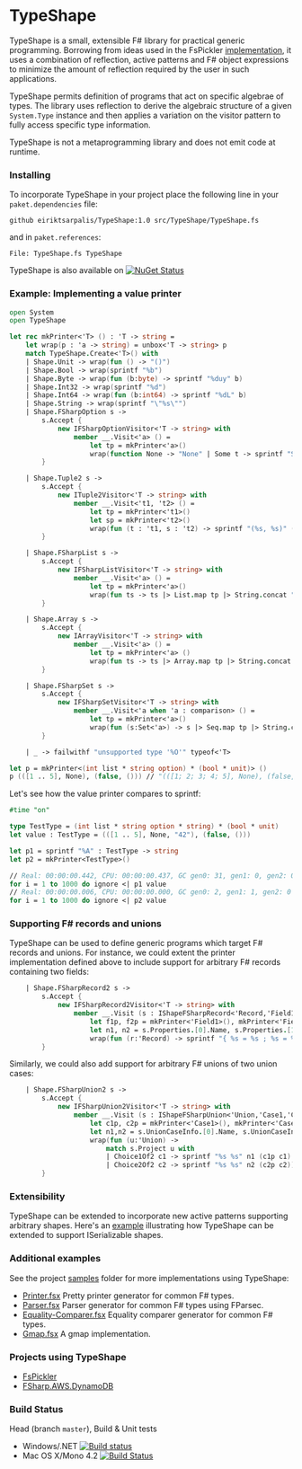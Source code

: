 # TypeShape

TypeShape is a small, extensible F# library for practical generic programming.
Borrowing from ideas used in the FsPickler [implementation](http://mbraceproject.github.io/FsPickler/overview.html#Pickler-Generation),
it uses a combination of reflection, active patterns and F# object expressions to minimize the
amount of reflection required by the user in such applications.

TypeShape permits definition of programs that act on specific algebrae of types.
The library uses reflection to derive the algebraic structure of a given
`System.Type` instance and then applies a variation on the visitor pattern
to fully access specific type information.

TypeShape is not a metaprogramming library and does not emit code at runtime.

### Installing

To incorporate TypeShape in your project place the following line in your
`paket.dependencies` file:
```
github eiriktsarpalis/TypeShape:1.0 src/TypeShape/TypeShape.fs
```
and in `paket.references`:
```
File: TypeShape.fs TypeShape
```
TypeShape is also available on [![NuGet Status](http://img.shields.io/nuget/v/TypeShape.svg?style=flat)](https://www.nuget.org/packages/TypeShape/)

### Example: Implementing a value printer

```fsharp
open System
open TypeShape

let rec mkPrinter<'T> () : 'T -> string =
    let wrap(p : 'a -> string) = unbox<'T -> string> p
    match TypeShape.Create<'T>() with
    | Shape.Unit -> wrap(fun () -> "()")
    | Shape.Bool -> wrap(sprintf "%b")
    | Shape.Byte -> wrap(fun (b:byte) -> sprintf "%duy" b)
    | Shape.Int32 -> wrap(sprintf "%d")
    | Shape.Int64 -> wrap(fun (b:int64) -> sprintf "%dL" b)
    | Shape.String -> wrap(sprintf "\"%s\"")
    | Shape.FSharpOption s ->
        s.Accept {
            new IFSharpOptionVisitor<'T -> string> with
                member __.Visit<'a> () =
                    let tp = mkPrinter<'a>()
                    wrap(function None -> "None" | Some t -> sprintf "Some (%s)" (tp t))
        }

    | Shape.Tuple2 s ->
        s.Accept {
            new ITuple2Visitor<'T -> string> with
                member __.Visit<'t1, 't2> () =
                    let tp = mkPrinter<'t1>()
                    let sp = mkPrinter<'t2>()
                    wrap(fun (t : 't1, s : 't2) -> sprintf "(%s, %s)" (tp t) (sp s))
        }

    | Shape.FSharpList s ->
        s.Accept {
            new IFSharpListVisitor<'T -> string> with
                member __.Visit<'a> () =
                    let tp = mkPrinter<'a>()
                    wrap(fun ts -> ts |> List.map tp |> String.concat "; " |> sprintf "[%s]")
        }

    | Shape.Array s ->
        s.Accept {
            new IArrayVisitor<'T -> string> with
                member __.Visit<'a> () =
                    let tp = mkPrinter<'a> ()
                    wrap(fun ts -> ts |> Array.map tp |> String.concat "; " |> sprintf "[|%s|]")
        }

    | Shape.FSharpSet s ->
        s.Accept {
            new IFSharpSetVisitor<'T -> string> with
                member __.Visit<'a when 'a : comparison> () =
                    let tp = mkPrinter<'a>()
                    wrap(fun (s:Set<'a>) -> s |> Seq.map tp |> String.concat "; " |> sprintf "set [%s]")
        }

    | _ -> failwithf "unsupported type '%O'" typeof<'T>

let p = mkPrinter<(int list * string option) * (bool * unit)> ()
p (([1 .. 5], None), (false, ())) // "(([1; 2; 3; 4; 5], None), (false, ()))"
```
Let's see how the value printer compares to sprintf:
```fsharp
#time "on"

type TestType = (int list * string option * string) * (bool * unit)
let value : TestType = (([1 .. 5], None, "42"), (false, ()))

let p1 = sprintf "%A" : TestType -> string
let p2 = mkPrinter<TestType>()

// Real: 00:00:00.442, CPU: 00:00:00.437, GC gen0: 31, gen1: 0, gen2: 0
for i = 1 to 1000 do ignore <| p1 value
// Real: 00:00:00.006, CPU: 00:00:00.000, GC gen0: 2, gen1: 1, gen2: 0
for i = 1 to 1000 do ignore <| p2 value
```

### Supporting F# records and unions

TypeShape can be used to define generic programs which target F# records and unions.
For instance, we could extent the printer implementation defined above to include
support for arbitrary F# records containing two fields:
```fsharp
    | Shape.FSharpRecord2 s ->
        s.Accept {
            new IFSharpRecord2Visitor<'T -> string> with
                member __.Visit (s : IShapeFSharpRecord<'Record,'Field1,'Field2>) =
                    let f1p, f2p = mkPrinter<'Field1>(), mkPrinter<'Field2>()
                    let n1, n2 = s.Properties.[0].Name, s.Properties.[1].Name
                    wrap(fun (r:'Record) -> sprintf "{ %s = %s ; %s = %s }" n1 (s.Project1 r |> f1p) n2 (s.Project2 r |> f2p))
        }
```
Similarly, we could also add support for arbitrary F# unions of two union cases:
```fsharp
    | Shape.FSharpUnion2 s ->
        s.Accept {
            new IFSharpUnion2Visitor<'T -> string> with
                member __.Visit (s : IShapeFSharpUnion<'Union,'Case1,'Case2>) =
                    let c1p, c2p = mkPrinter<'Case1>(), mkPrinter<'Case2>()
                    let n1,n2 = s.UnionCaseInfo.[0].Name, s.UnionCaseInfo.[1].Name
                    wrap(fun (u:'Union) ->
                        match s.Project u with
                        | Choice1Of2 c1 -> sprintf "%s %s" n1 (c1p c1)
                        | Choice2Of2 c2 -> sprintf "%s %s" n2 (c2p c2))
        }
```

### Extensibility

TypeShape can be extended to incorporate new active patterns supporting arbitrary shapes.
Here's an [example](https://github.com/eiriktsarpalis/TypeShape/blob/5dabaf0577d8387c5213a496099598bbd89650b8/src/TypeShape/ISerializableExtensions.fs) 
illustrating how TypeShape can be extended to support ISerializable shapes.

### Additional examples

See the project [samples](https://github.com/eiriktsarpalis/TypeShape/tree/master/samples) folder for more implementations using TypeShape:

* [Printer.fsx](https://github.com/eiriktsarpalis/TypeShape/blob/master/samples/printer.fsx) Pretty printer generator for common F# types.
* [Parser.fsx](https://github.com/eiriktsarpalis/TypeShape/blob/master/samples/parser.fsx) Parser generator for common F# types using FParsec.
* [Equality-Comparer.fsx](https://github.com/eiriktsarpalis/TypeShape/blob/master/samples/equality-comparer.fsx) Equality comparer generator for common F# types.
* [Gmap.fsx](https://github.com/eiriktsarpalis/TypeShape/blob/master/samples/gmap.fsx) A gmap implementation.

### Projects using TypeShape

* [FsPickler](https://github.com/mbraceproject/FsPickler/blob/7d86cbd20ff37899ef58d5430f74376e119b7065/src/FsPickler/PicklerGeneration/PicklerGenerator.fs#L38)
* [FSharp.AWS.DynamoDB](https://github.com/fsprojects/FSharp.AWS.DynamoDB/blob/b5cde91fae2630562188bdff6e16cda0208c330b/src/FSharp.AWS.DynamoDB/Picklers/PicklerResolver.fs#L23)

### Build Status

Head (branch `master`), Build & Unit tests

* Windows/.NET [![Build status](https://ci.appveyor.com/api/projects/status/6t6vovc2xrj8nqh9?svg=true)](https://ci.appveyor.com/project/nessos/typeshape)
* Mac OS X/Mono 4.2 [![Build Status](https://travis-ci.org/eiriktsarpalis/TypeShape.png?branch=master)](https://travis-ci.org/eiriktsarpalis/TypeShape/branches)
